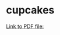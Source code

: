 # cupcakes


[Link to PDF file:](https://github.com/CK2800/cupcakes/blob/master/datamatiker-opgave.pdf)
